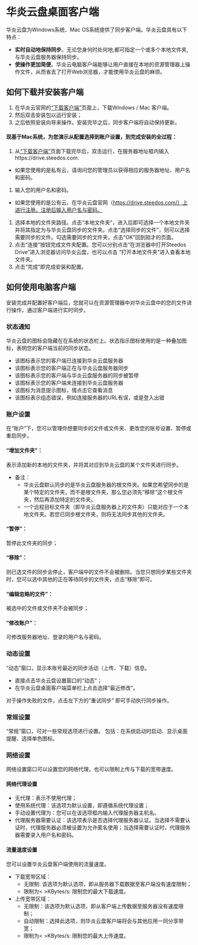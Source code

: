 # 华炎云盘桌面客户端
华炎云盘为Windows系统、Mac OS系统提供了同步客户端。华炎云盘具有以下特点：
- **实时自动地保持同步**。无论您身何时处何地,都可指定一个或多个本地文件夹,与华炎云盘服务器保持同步。
- **使操作更加简便**。华炎云电脑客户端能够让用户直接在本地的资源管理器上操作文件，从而省去了打开Web浏览器，才能使用华炎云盘的麻烦。

## 如何下载并安装客户端
1. 在华炎云官网的[“下载客户端”](https://www.steedos.com/cn/drive/downloads/)页面上，下载Windows / Mac 客户端。
1. 然后双击安装包以运行安装；
1. 之后依照安装向导来操作。安装完毕之后，同步客户端将自动保持更新。

#### 现基于Mac系统，为您演示从配置选择到账户设置，到完成安装的全过程：
1. 从[“下载客户端”](https://www.steedos.com/cn/drive/downloads/)页面下载完毕后，双击运行，在服务器地址框内输入https://drive.steedos.com.
  - 如果您使用的是私有云，请询问您的管理员以获得相应的服务器地址、用户名和密码。
1. 输入您的用户名和密码。
  - 如果您使用的是公有云，在华炎云盘官网（https://drive.steedos.com/）上进行注册。注册后输入用户名与密码。
1. 选择本地的文件夹路径。点击“本地文件夹”，进入后即可选择一个本地文件夹并将其指定为与华炎云盘同步的文件夹。点击“选择同步的文件”，则可以选择需要同步的文件。勾选需要同步的文件夹，点击“OK”回到刚才的页面。
2. 点击“连接”按钮完成文件夹配置。您可以分别点击“在浏览器中打开Steedos Drive”进入浏览器访问华炎云盘，也可以点击 “打开本地文件夹”进入查看本地文件夹。
3. 点击“完成”即完成安装和配置。

## 如何使用电脑客户端
安装完成并配置好客户端后，您就可以在资源管理器中对华炎云盘中的您的文件进行操作，通过客户端进行实时同步。

### 状态通知
华炎云盘的图标会隐藏在在系统的状态栏上。状态指示图标使用的是一种叠加图标，表明您的客户端当前的同步状态。

  - 该图标表示您的客户端已连接到华炎云盘服务器
  - 该图标表示您的客户端正在与华炎云盘服务器同步
  - 该图标表示您的客户端与华炎云盘服务器的同步被暂停
  - 该图标表示您的客户端未连接到华炎云盘服务器
  - 该图标为消息提示图标，情点击它查看消息
  - 该图标表示组态错误，例如连接服务器的URL有误，或是登入出错

### 账户设置
在“账户”下，您可以管理你想要同步的文件或文件夹、更改您的账号设置、暂停或重启同步。
#### “增加文件夹”：
表示添加新的本地的文件夹，并将其对应到华炎云盘的某个文件夹进行同步。
- 备注：
  - 华炎云盘默认同步的是华炎云盘服务器的根文件夹。如果您希望同步的是某个特定的文件夹，而不是根文件夹，那么您必须先“移除”这个根文件夹，然后再添加特定的文件夹。
  - 一个远程目标文件夹（即华炎云盘服务器上的文件夹）只能对应于一个本地文件夹。若您已同步根文件夹，则将无法同步其他的文件夹。

####  “暂停”：
暂停此文件夹的同步；

#### “移除”：
则已选文件的同步会停止，客户端中的文件不会被删除。当您只想同步某些文件夹时，您可以选中其他的正在等待同步的文件夹，点击“移除”即可。

####  “编辑忽略的文件”：
被选中的文件或文件夹不会被同步；

#### “修改账户”：
可修改服务器地址、登录的用户名与密码。

### 动态设置
 “动态”窗口，显示本账号最近的同步活动（上传、下载）信息。 
- 直接点击华炎云盘设置窗口的“动态”；
- 在华炎云盘桌面客户端菜单栏上点击选择“最近修改”。

对于操作失败的文件，点击左下方的“重试同步” 即可手动执行同步操作。

### 常规设置
“常规”窗口，可对一些常规选项进行设置。
 包括：在系统启动时启动、显示桌面提醒、选择单色图标。

### 网络设置
网络设置窗口可以设置您的网络代理，也可以限制上传与下载的宽带速度。

#### 网络代理设置
- 无代理：表示不使用代理；
- 使用系统代理：该选项为默认设置，即遵循系统代理设置；
- 手动设置代理为：您可以在该选项框内输入代理服务器主机名。
- 代理服务器需要认证：该选项表示是否选择代理服务器认证。当选择不需要认证时，代理服务器必须被设置为允许匿名使用；当选择需要认证时，代理服务器需要录入用户名和密码。

#### 流量速度设置
您可以设置华炎云盘客户端使用的流量速度。
- 下载宽带区域：
  - 无限制: 该选项为默认选项，即从服务器下载数据至客户端没有速度限制；
  - 限制为< >KBytes/s: 限制您的最大下载速度。
- 上传宽带区域：
  - 无限制：该选项为默认选项，即从客户端上传数据至服务器没有速度限制；
  - 自动限制：选择此选项，则华炎云盘客户端将会与其他应用一同分享带宽；
  - 限制为< >KBytes/s: 限制您的最大上传速度。




